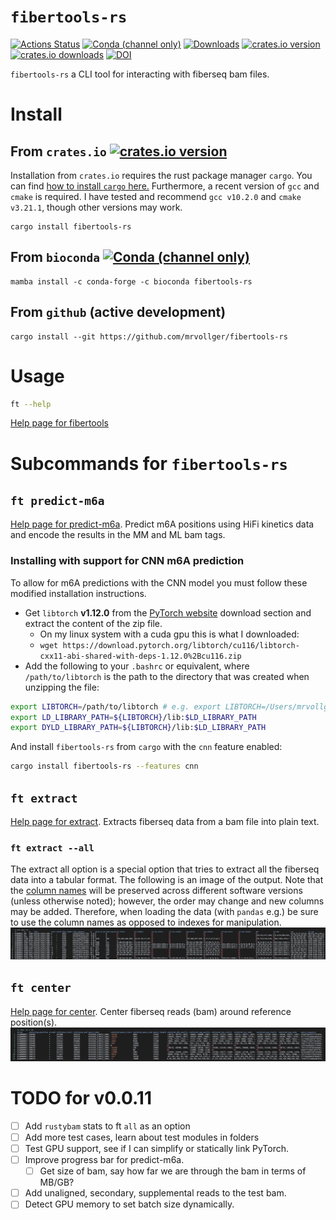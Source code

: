 # `fibertools-rs`
[![Actions Status](https://github.com/mrvollger/fibertools-rs/workflows/CI/badge.svg)](https://github.com/mrvollger/fibertools-rs/actions)
[![Conda (channel only)](https://img.shields.io/conda/vn/bioconda/fibertools-rs?color=green)](https://anaconda.org/bioconda/fibertools-rs)
 [![Downloads](https://img.shields.io/conda/dn/bioconda/fibertools-rs?color=green)](https://anaconda.org/bioconda/fibertools-rs)
[![crates.io version](https://img.shields.io/crates/v/fibertools-rs)](https://crates.io/crates/fibertools-rs)
[![crates.io downloads](https://img.shields.io/crates/d/fibertools-rs?color=orange&label=downloads)](https://crates.io/crates/fibertools-rs)
[![DOI](https://zenodo.org/badge/517338593.svg)](https://zenodo.org/badge/latestdoi/517338593)

`fibertools-rs` a CLI tool for interacting with fiberseq bam files.

# Install
## From `crates.io` [![crates.io version](https://img.shields.io/crates/v/fibertools-rs)](https://crates.io/crates/fibertools-rs)
Installation from `crates.io` requires the rust package manager `cargo`. You can find [how to install `cargo` here.](https://doc.rust-lang.org/cargo/getting-started/installation.html)
Furthermore, a recent version of `gcc` and `cmake` is required. I have tested and recommend `gcc v10.2.0` and `cmake v3.21.1`, though other versions may work.
```
cargo install fibertools-rs
```

## From `bioconda` [![Conda (channel only)](https://img.shields.io/conda/vn/bioconda/fibertools-rs?color=green)](https://anaconda.org/bioconda/fibertools-rs)
```
mamba install -c conda-forge -c bioconda fibertools-rs
```
## From `github` (active development)
```
cargo install --git https://github.com/mrvollger/fibertools-rs
```

# Usage
```bash
ft --help
```
[Help page for fibertools](/docs/ft--help.md)

# Subcommands for `fibertools-rs`
## `ft predict-m6a`
[Help page for predict-m6a](/docs/ft-predict-m6a-help.md). Predict m6A positions using HiFi kinetics data and encode the results in the MM and ML bam tags.
### Installing with support for CNN m6A prediction
To allow for m6A predictions with the CNN model you must follow these modified installation instructions.
* Get `libtorch` **v1.12.0** from the [PyTorch website](https://pytorch.org/get-started/) download section and extract the content of the zip file.
    * On my linux system with a cuda gpu this is what I downloaded:
    * ```wget https://download.pytorch.org/libtorch/cu116/libtorch-cxx11-abi-shared-with-deps-1.12.0%2Bcu116.zip```
* Add the following to your `.bashrc` or equivalent, where `/path/to/libtorch` is the path to the directory that was created when unzipping the file:
```bash
export LIBTORCH=/path/to/libtorch # e.g. export LIBTORCH=/Users/mrvollger/lib/libtorch
export LD_LIBRARY_PATH=${LIBTORCH}/lib:$LD_LIBRARY_PATH
export DYLD_LIBRARY_PATH=${LIBTORCH}/lib:$LD_LIBRARY_PATH
```
And install `fibertools-rs` from `cargo` with the `cnn` feature enabled:
```bash
cargo install fibertools-rs --features cnn
```
## `ft extract`
[Help page for extract](/docs/ft-extract-help.md). Extracts fiberseq data from a bam file into plain text.
### `ft extract --all`
The extract all option is a special option that tries to extract all the fiberseq data into a tabular format. The following is an image of the output. Note that the [column names](/docs/ft-all-columns.md) will be preserved across different software versions (unless otherwise noted); however, the order may change and new columns may be added. Therefore, when loading the data (with `pandas` e.g.) be sure to use the column names as opposed to indexes for manipulation.
![ft-extract all](/images/ft-extract-all.png)


## `ft center`
[Help page for center](/docs/ft-center-help.md). Center fiberseq reads (bam) around reference position(s).
![Center](/images/center.png)



# TODO for v0.0.11
- [ ] Add `rustybam` stats to ft `all` as an option
- [ ] Add more test cases, learn about test modules in folders
- [ ] Test GPU support, see if I can simplify or statically link PyTorch.
- [ ] Improve progress bar for predict-m6a.
    - [ ] Get size of bam, say how far we are through the bam in terms of MB/GB?
- [ ] Add unaligned, secondary, supplemental reads to the test bam.
- [ ] Detect GPU memory to set batch size dynamically.

